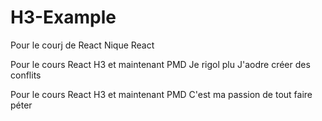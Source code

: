 # H3-Example

Pour le courj de React
Nique React

Pour le cours React H3 et maintenant PMD
Je rigol plu
J'aodre créer des conflits

Pour le cours React H3 et maintenant PMD
C'est ma passion de tout faire péter

